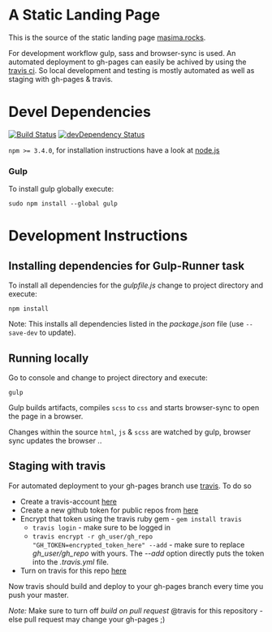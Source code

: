 # A Static Landing Page
This is the source of the static landing page [masima.rocks](http://masima.rocks).

For development workflow gulp, sass and browser-sync is used. An automated deployment to gh-pages can easily be achived by using the [travis ci](https://travis-ci.org). So local development and testing is mostly automated as well as staging with gh-pages & travis.

# Devel Dependencies
[![Build Status](https://travis-ci.org/mxklb/masimapage.svg?branch=master)](https://travis-ci.org/mxklb/masimapage) [![devDependency Status](https://david-dm.org/mxklb/masimapage/dev-status.svg)](https://david-dm.org/mxklb/masimapage#info=devDependencies)

`npm >= 3.4.0`, for installation instructions have a look at [node.js](https://nodejs.org/en/download/)

### Gulp

To install gulp globally execute: 
```
sudo npm install --global gulp
```

# Development Instructions

## Installing dependencies for Gulp-Runner task

To install all dependencies for the *gulpfile.js* change to project directory and execute:
```
npm install
```

Note: This installs all dependencies listed in the *package.json* file (use `--save-dev` to update). 

## Running locally
Go to console and change to project directory and execute:
```
gulp
```
Gulp builds artifacts, compiles `scss` to `css` and starts browser-sync to open the page in a browser. 

Changes within the source `html`, `js` & `scss` are watched by gulp, browser sync updates the browser ..

## Staging with travis
For automated deployment to your gh-pages branch use [travis](https://travis-ci.org). To do so 

- Create a travis-account [here](https://travis-ci.org)
- Create a new github token for public repos from [here](https://github.com/settings/tokens)
- Encrypt that token using the travis ruby gem - `gem install travis`
  - `travis login` - make sure to be logged in
  - `travis encrypt -r gh_user/gh_repo "GH_TOKEN=encrypted_token_here" --add` - make sure to replace *gh_user/gh_repo* with yours. The *--add* option directly puts the token into the *.travis.yml* file. 
- Turn on travis for this repo [here](https://travis-ci.org/profile)

Now travis should build and deploy to your gh-pages branch every time you push your master.

*Note:* Make sure to turn off *build on pull request* @travis for this repository - else pull request may change your gh-pages ;)
